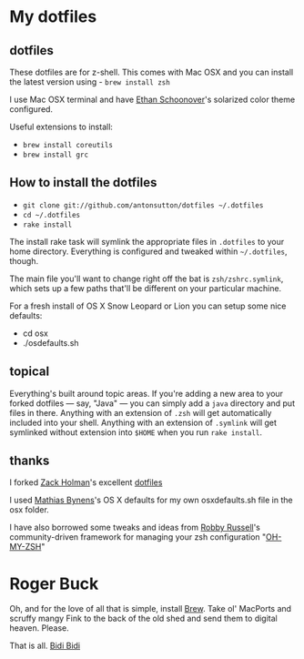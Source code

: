 # My dotfiles

## dotfiles

These dotfiles are for z-shell. This comes with Mac OSX and you can install the 
latest version using - `brew install zsh`

I use Mac OSX terminal and have [Ethan Schoonover](http://ethanschoonover.com/solarized)'s 
solarized color theme configured.

Useful extensions to install:

- `brew install coreutils`
- `brew install grc`

## How to install the dotfiles

- `git clone git://github.com/antonsutton/dotfiles ~/.dotfiles`
- `cd ~/.dotfiles`
- `rake install`

The install rake task will symlink the appropriate files in `.dotfiles` to your
home directory. Everything is configured and tweaked within `~/.dotfiles`,
though.

The main file you'll want to change right off the bat is `zsh/zshrc.symlink`,
which sets up a few paths that'll be different on your particular machine.

For a fresh install of OS X Snow Leopard or Lion you can setup some nice defaults:

- cd osx
- ./osdefaults.sh

## topical

Everything's built around topic areas. If you're adding a new area to your
forked dotfiles — say, "Java" — you can simply add a `java` directory and put
files in there. Anything with an extension of `.zsh` will get automatically
included into your shell. Anything with an extension of `.symlink` will get
symlinked without extension into `$HOME` when you run `rake install`.

## thanks

I forked [Zack Holman](http://github.com/holman)'s excellent [dotfiles](http://github.com/holman/dotfiles) 

I used [Mathias Bynens](https://github.com/mathiasbynens/dotfiles/blob/master/.osx)'s OS X defaults for my own osxdefaults.sh file in the osx folder.

I have also borrowed some tweaks and ideas from [Robby Russell](https://github.com/robbyrussell)'s 
community-driven framework for managing your zsh configuration "[OH-MY-ZSH](https://github.com/robbyrussell/oh-my-zsh)"

# Roger Buck

Oh, and for the love of all that is simple, install [Brew](https://github.com/mxcl/homebrew). 
Take ol' MacPorts and scruffy mangy Fink to the back of the old shed and send 
them to digital heaven. Please.

That is all. [Bidi Bidi](http://www.youtube.com/watch?feature=player_detailpage&v=FfzGayknSn4#t=76s)